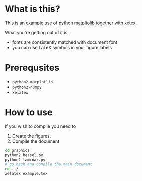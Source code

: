 # What is this?

This is an example use of python matpltolib together with xetex. 

What you're getting out of it is:
 * fonts are consistently matched with document font
 * you can use LaTeX symbols in your figure labels

# Prerequsites

 * `python2-matplotlib`
 * `python2-numpy`
 * `xelatex`

# How to use
If you wish to compile you need to

 1. Create the figures.
 1. Compile the document

```bash
cd graphics
python2 bessel.py
python2 laminar.py
# go back and compile the main document
cd ../
xelatex example.tex
```
